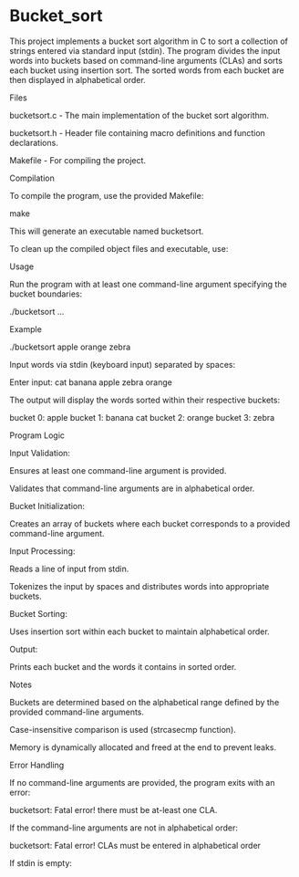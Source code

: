 # Bucket_sort
This project implements a bucket sort algorithm in C to sort a collection of strings entered via standard input (stdin). The program divides the input words into buckets based on command-line arguments (CLAs) and sorts each bucket using insertion sort. The sorted words from each bucket are then displayed in alphabetical order.

Files

bucketsort.c - The main implementation of the bucket sort algorithm.

bucketsort.h - Header file containing macro definitions and function declarations.

Makefile - For compiling the project.

Compilation

To compile the program, use the provided Makefile:

make

This will generate an executable named bucketsort.

To clean up the compiled object files and executable, use:

Usage

Run the program with at least one command-line argument specifying the bucket boundaries:

./bucketsort <bucket1> <bucket2> ... <bucketN>

Example

./bucketsort apple orange zebra

Input words via stdin (keyboard input) separated by spaces:

Enter input: cat banana apple zebra orange

The output will display the words sorted within their respective buckets:

bucket 0: apple
bucket 1: banana cat
bucket 2: orange
bucket 3: zebra

Program Logic

Input Validation:

Ensures at least one command-line argument is provided.

Validates that command-line arguments are in alphabetical order.

Bucket Initialization:

Creates an array of buckets where each bucket corresponds to a provided command-line argument.

Input Processing:

Reads a line of input from stdin.

Tokenizes the input by spaces and distributes words into appropriate buckets.

Bucket Sorting:

Uses insertion sort within each bucket to maintain alphabetical order.

Output:

Prints each bucket and the words it contains in sorted order.

Notes

Buckets are determined based on the alphabetical range defined by the provided command-line arguments.

Case-insensitive comparison is used (strcasecmp function).

Memory is dynamically allocated and freed at the end to prevent leaks.

Error Handling

If no command-line arguments are provided, the program exits with an error:

bucketsort: Fatal error! there must be at-least one CLA.

If the command-line arguments are not in alphabetical order:

bucketsort: Fatal error! CLAs must be entered in alphabetical order

If stdin is empty:
